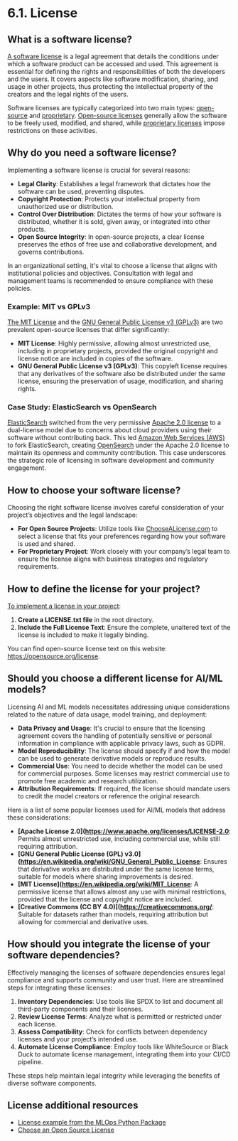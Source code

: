 # 6.1. License

## What is a software license?

[A software license](https://en.wikipedia.org/wiki/Software_license) is a legal agreement that details the conditions under which a software product can be accessed and used. This agreement is essential for defining the rights and responsibilities of both the developers and the users. It covers aspects like software modification, sharing, and usage in other projects, thus protecting the intellectual property of the creators and the legal rights of the users.

Software licenses are typically categorized into two main types: [open-source](https://en.wikipedia.org/wiki/Open-source_license) and [proprietary](https://en.wikipedia.org/wiki/Proprietary_software). [Open-source licenses](https://en.wikipedia.org/wiki/Open-source_license) generally allow the software to be freely used, modified, and shared, while [proprietary licenses](https://en.wikipedia.org/wiki/Proprietary_software) impose restrictions on these activities.

## Why do you need a software license?

Implementing a software license is crucial for several reasons:

- **Legal Clarity**: Establishes a legal framework that dictates how the software can be used, preventing disputes.
- **Copyright Protection**: Protects your intellectual property from unauthorized use or distribution.
- **Control Over Distribution**: Dictates the terms of how your software is distributed, whether it is sold, given away, or integrated into other products.
- **Open Source Integrity**: In open-source projects, a clear license preserves the ethos of free use and collaborative development, and governs contributions.

In an organizational setting, it's vital to choose a license that aligns with institutional policies and objectives. Consultation with legal and management teams is recommended to ensure compliance with these policies.

### Example: MIT vs GPLv3

[The MIT License](https://en.wikipedia.org/wiki/MIT_License) and the [GNU General Public License v3 (GPLv3)](https://en.wikipedia.org/wiki/GNU_General_Public_License) are two prevalent open-source licenses that differ significantly:

- **MIT License**: Highly permissive, allowing almost unrestricted use, including in proprietary projects, provided the original copyright and license notice are included in copies of the software.
- **GNU General Public License v3 (GPLv3)**: This copyleft license requires that any derivatives of the software also be distributed under the same license, ensuring the preservation of usage, modification, and sharing rights.

### Case Study: ElasticSearch vs OpenSearch

[ElasticSearch](https://www.elastic.co/elasticsearch) switched from the very permissive [Apache 2.0 license](https://www.apache.org/licenses/LICENSE-2.0) to a dual-license model due to concerns about cloud providers using their software without contributing back. This led [Amazon Web Services (AWS)](https://aws.amazon.com/) to fork ElasticSearch, creating [OpenSearch](https://opensearch.org/) under the Apache 2.0 license to maintain its openness and community contribution. This case underscores the strategic role of licensing in software development and community engagement.

## How to choose your software license?

Choosing the right software license involves careful consideration of your project’s objectives and the legal landscape:

- **For Open Source Projects**: Utilize tools like [ChooseALicense.com](https://choosealicense.com/) to select a license that fits your preferences regarding how your software is used and shared.
- **For Proprietary Project**: Work closely with your company’s legal team to ensure the license aligns with business strategies and regulatory requirements.

## How to define the license for your project?

[To implement a license in your project](https://docs.github.com/en/repositories/managing-your-repositorys-settings-and-features/customizing-your-repository/licensing-a-repository):

1. **Create a LICENSE.txt file** in the root directory.
2. **Include the Full License Text**: Ensure the complete, unaltered text of the license is included to make it legally binding.

You can find open-source license text on this website: https://opensource.org/license.

## Should you choose a different license for AI/ML models?

Licensing AI and ML models necessitates addressing unique considerations related to the nature of data usage, model training, and deployment:

- **Data Privacy and Usage**: It's crucial to ensure that the licensing agreement covers the handling of potentially sensitive or personal information in compliance with applicable privacy laws, such as GDPR.
- **Model Reproducibility**: The license should specify if and how the model can be used to generate derivative models or reproduce results.
- **Commercial Use**: You need to decide whether the model can be used for commercial purposes. Some licenses may restrict commercial use to promote free academic and research utilization.
- **Attribution Requirements**: If required, the license should mandate users to credit the model creators or reference the original research.

Here is a list of some popular licenses used for AI/ML models that address these considerations:

- **[Apache License 2.0](https://www.apache.org/licenses/LICENSE-2.0**: Permits almost unrestricted use, including commercial use, while still requiring attribution.
- **[GNU General Public License (GPL) v3.0](https://en.wikipedia.org/wiki/GNU_General_Public_License**: Ensures that derivative works are distributed under the same license terms, suitable for models where sharing improvements is desired.
- **[MIT License](https://en.wikipedia.org/wiki/MIT_License**: A permissive license that allows almost any use with minimal restrictions, provided that the license and copyright notice are included.
- **[Creative Commons (CC BY 4.0)](https://creativecommons.org/**: Suitable for datasets rather than models, requiring attribution but allowing for commercial and derivative uses.

## How should you integrate the license of your software dependencies?

Effectively managing the licenses of software dependencies ensures legal compliance and supports community and user trust. Here are streamlined steps for integrating these licenses:

1. **Inventory Dependencies**: Use tools like SPDX to list and document all third-party components and their licenses.
2. **Review License Terms**: Analyze what is permitted or restricted under each license.
3. **Assess Compatibility**: Check for conflicts between dependency licenses and your project’s intended use.
4. **Automate License Compliance**: Employ tools like WhiteSource or Black Duck to automate license management, integrating them into your CI/CD pipeline.

These steps help maintain legal integrity while leveraging the benefits of diverse software components.

## License additional resources

- [License example from the MLOps Python Package](https://github.com/fmind/mlops-python-package/blob/main/LICENCE.txt)
- [Choose an Open Source License](https://choosealicense.com/)